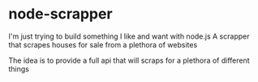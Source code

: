# node-scrapper
I'm just trying to build something I like and want with node.js
A scrapper that scrapes houses for sale from a plethora of websites

The idea is to provide a full api that will scraps for a plethora of different things
